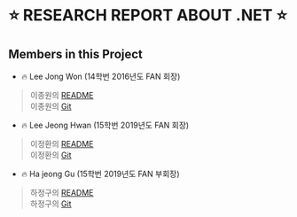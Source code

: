 ⭐️ RESEARCH REPORT ABOUT .NET ⭐️
===

Members in this Project 
---

- 🔥 Lee Jong Won (14학번 2016년도 FAN 회장)
>이종원의 [README](./14JongChu/jongchu.md)<br>
>이종원의 [Git](./https://github.com/jongwuner)

- 🔥 Lee Jeong Hwan (15학번 2019년도 FAN 회장)
>이정환의 [README](./15JeongHwan/15JeongHwan.md)<br>
>이정환의 [Git](./https://github.com/winterlood)

- 🔥 Ha jeong Gu (15학번 2019년도 FAN 부회장)
>하정구의 [README](./15JeongGu/jeonggu.md)<br>
>하정구의 [Git](./https://github.com/hjg0629)
